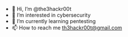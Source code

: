 - 👋 Hi, I’m @the3hackr00t
- 👀 I’m interested in cybersecurity
- 🌱 I’m currently learning pentesting
- 📫 How to reach me th3hackr00t@gmail.com 
